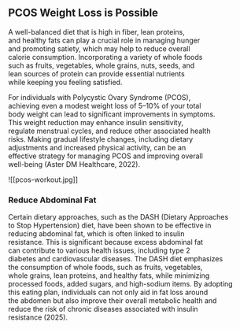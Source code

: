 ## PCOS Weight Loss is Possible

A well-balanced diet that is high in fiber, lean proteins,  
and healthy fats can play a crucial role in managing hunger  
and promoting satiety, which may help to reduce overall  
calorie consumption. Incorporating a variety of whole foods  
such as fruits, vegetables, whole grains, nuts, seeds, and  
lean sources of protein can provide essential nutrients  
while keeping you feeling satisfied. 

For individuals with Polycystic Ovary Syndrome (PCOS),  
achieving even a modest weight loss of 5–10% of your total  
body weight can lead to significant improvements in symptoms.  
This weight reduction may enhance insulin sensitivity,  
regulate menstrual cycles, and reduce other associated health  
risks. Making gradual lifestyle changes, including dietary  
adjustments and increased physical activity, can be an  
effective strategy for managing PCOS and improving overall  
well-being (Aster DM Healthcare, 2022).

![[pcos-workout.jpg]]
###  Reduce Abdominal Fat

Certain dietary approaches, such as the DASH (Dietary Approaches  
to Stop Hypertension) diet, have been shown to be effective in  
reducing abdominal fat, which is often linked to insulin  
resistance. This is significant because excess abdominal fat  
can contribute to various health issues, including type 2  
diabetes and cardiovascular diseases. The DASH diet emphasizes  
the consumption of whole foods, such as fruits, vegetables,  
whole grains, lean proteins, and healthy fats, while minimizing  
processed foods, added sugars, and high-sodium items. By adopting  
this eating plan, individuals can not only aid in fat loss around  
the abdomen but also improve their overall metabolic health and  
reduce the risk of chronic diseases associated with insulin  
resistance (2025).

